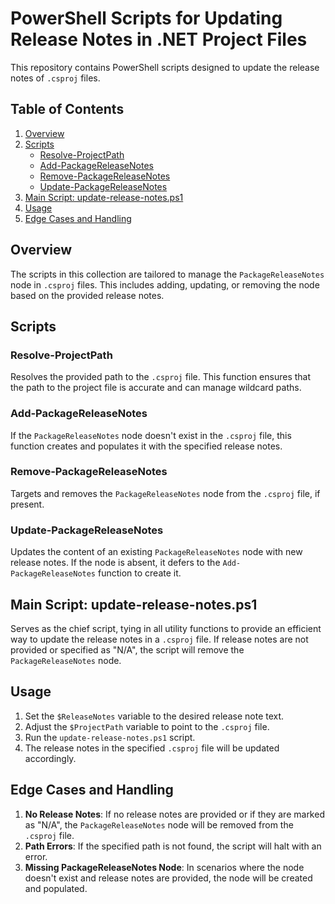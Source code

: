 # PowerShell Scripts for Updating Release Notes in .NET Project Files

This repository contains PowerShell scripts designed to update the release notes of `.csproj` files.

## Table of Contents

1. [Overview](#overview)
2. [Scripts](#scripts)
   - [Resolve-ProjectPath](#resolve-projectpath)
   - [Add-PackageReleaseNotes](#add-packagereleasenotes)
   - [Remove-PackageReleaseNotes](#remove-packagereleasenotes)
   - [Update-PackageReleaseNotes](#update-packagereleasenotes)
3. [Main Script: update-release-notes.ps1](#main-script-update-release-notesps1)
4. [Usage](#usage)
5. [Edge Cases and Handling](#edge-cases-and-handling)

## Overview

The scripts in this collection are tailored to manage the `PackageReleaseNotes` node in `.csproj` files. This includes adding, updating, or removing the node based on the provided release notes.

## Scripts

### Resolve-ProjectPath

Resolves the provided path to the `.csproj` file. This function ensures that the path to the project file is accurate and can manage wildcard paths.

### Add-PackageReleaseNotes

If the `PackageReleaseNotes` node doesn't exist in the `.csproj` file, this function creates and populates it with the specified release notes.

### Remove-PackageReleaseNotes

Targets and removes the `PackageReleaseNotes` node from the `.csproj` file, if present.

### Update-PackageReleaseNotes

Updates the content of an existing `PackageReleaseNotes` node with new release notes. If the node is absent, it defers to the `Add-PackageReleaseNotes` function to create it.

## Main Script: update-release-notes.ps1

Serves as the chief script, tying in all utility functions to provide an efficient way to update the release notes in a `.csproj` file. If release notes are not provided or specified as "N/A", the script will remove the `PackageReleaseNotes` node.

## Usage

1. Set the `$ReleaseNotes` variable to the desired release note text.
2. Adjust the `$ProjectPath` variable to point to the `.csproj` file.
3. Run the `update-release-notes.ps1` script.
4. The release notes in the specified `.csproj` file will be updated accordingly.

## Edge Cases and Handling

1. **No Release Notes**: If no release notes are provided or if they are marked as "N/A", the `PackageReleaseNotes` node will be removed from the `.csproj` file.
2. **Path Errors**: If the specified path is not found, the script will halt with an error.
3. **Missing PackageReleaseNotes Node**: In scenarios where the node doesn't exist and release notes are provided, the node will be created and populated.